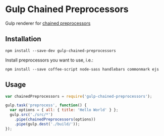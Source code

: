 Gulp Chained Preprocessors
=====================

Gulp renderer for [chained preprocessors][chained-preprocessors]

Installation
------------

```shell
npm install --save-dev gulp-chained-preprocessors
```

Install preprocessors you want to use, i.e.:

```shell
npm install --save coffee-script node-sass handlebars commonmark ejs

```


Usage
-----

```js
var chainedPreprocessors = require('gulp-chained-preprocessors');

gulp.task('preprocess', function() {
  var options = { all: { title: 'Hello World' } };
  gulp.src('./src/*')
    .pipe(chainedPreprocessors(options))
    .pipe(gulp.dest('./build/'));
});

```


[chained-preprocessors]: https://github.com/BeadWall/chained-preprocessors

